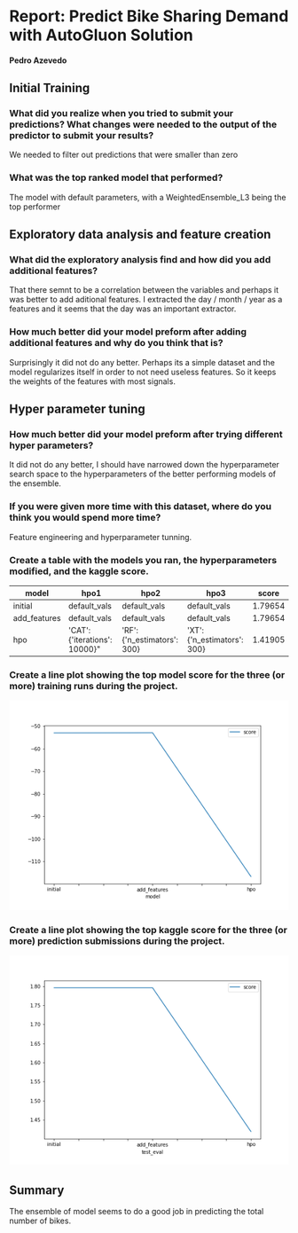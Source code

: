 # Report: Predict Bike Sharing Demand with AutoGluon Solution
#### Pedro Azevedo

## Initial Training
### What did you realize when you tried to submit your predictions? What changes were needed to the output of the predictor to submit your results?
We needed to filter out predictions that were smaller than zero

### What was the top ranked model that performed?
The model with default parameters, with a WeightedEnsemble_L3 being the top performer

## Exploratory data analysis and feature creation
### What did the exploratory analysis find and how did you add additional features?
That there semnt to be a correlation between the variables and perhaps it was better to add aditional features.
I extracted the day / month / year as a features and it seems that the day was an important extractor.
### How much better did your model preform after adding additional features and why do you think that is?
Surprisingly it did not do any better. Perhaps its a simple dataset and the model regularizes itself in order to not need useless features.
So it keeps the weights of the features with most signals.

## Hyper parameter tuning
### How much better did your model preform after trying different hyper parameters?
It did not do any better, I should have narrowed down the hyperparameter search space to the hyperparameters of the better performing models of the ensemble.

### If you were given more time with this dataset, where do you think you would spend more time?
Feature engineering and hyperparameter tunning.

### Create a table with the models you ran, the hyperparameters modified, and the kaggle score.
|model|hpo1|hpo2|hpo3|score|
|--|--|--|--|--|
|initial|default_vals|default_vals|default_vals|1.79654|
|add_features|default_vals|default_vals|default_vals|1.79654|
|hpo|'CAT': {'iterations': 10000}"|'RF': {'n_estimators': 300}|'XT': {'n_estimators': 300}|1.41905|

### Create a line plot showing the top model score for the three (or more) training runs during the project.


![model_train_score.png](model_train_score.png)

### Create a line plot showing the top kaggle score for the three (or more) prediction submissions during the project.


![model_test_score.png](model_test_score.png)

## Summary
The ensemble of model seems to do a good job in predicting the total number of bikes.
